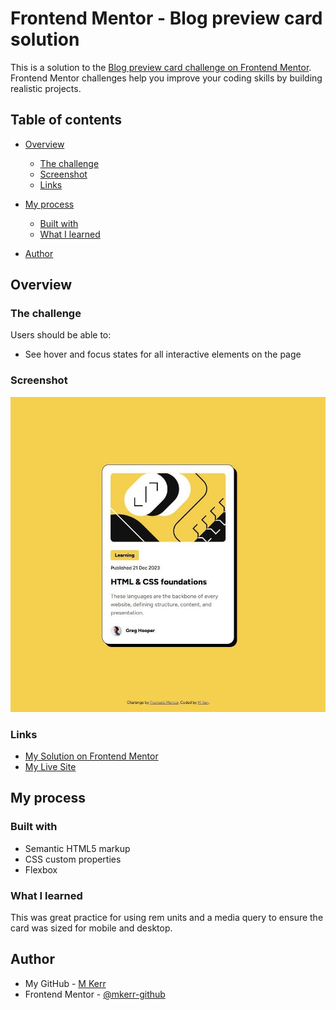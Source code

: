 # Frontend Mentor - Blog preview card solution

This is a solution to the [Blog preview card challenge on Frontend Mentor](https://www.frontendmentor.io/challenges/blog-preview-card-ckPaj01IcS). Frontend Mentor challenges help you improve your coding skills by building realistic projects. 

## Table of contents

- [Overview](#overview)
  - [The challenge](#the-challenge)
  - [Screenshot](#screenshot)
  - [Links](#links)
- [My process](#my-process)
  - [Built with](#built-with)
  - [What I learned](#what-i-learned)

- [Author](#author)


## Overview

### The challenge

Users should be able to:

- See hover and focus states for all interactive elements on the page

### Screenshot

![](./screenshot.jpg)

### Links

- [My Solution on Frontend Mentor](https://www.frontendmentor.io/solutions/responsive-blog-preview-card-using-media-query-gOwiA5OCy2)
- [My Live Site](https://mkerr-github.github.io/blog-preview-card/)

## My process

### Built with

- Semantic HTML5 markup
- CSS custom properties
- Flexbox

### What I learned

This was great practice for using rem units and a media query to ensure the card was sized for mobile and desktop.

## Author

- My GitHub - [M Kerr](https://github.com/mkerr-github)
- Frontend Mentor - [@mkerr-github](https://www.frontendmentor.io/profile/mkerr-github)


